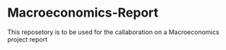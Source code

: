 # Macroeconomics-Report

This reposetory is to be used for the callaboration on a Macroeconomics project report
